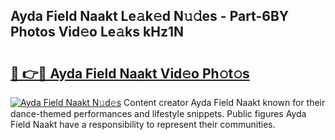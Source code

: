 ## Ayda Field Naakt Le𝚊k𝚎d N𝚞𝚍es - Part-6BY Photos Vid𝚎o Le𝚊ks kHz1N

# <h2><a href="http://fb4vaf.evod.top/?m=Ayda+Field+Naakt">🔗 👉🔴 Ayda Field Naakt Vid𝚎o Ph𝚘t𝚘s</a></h2>

[![Ayda Field Naakt N𝚞d𝚎s](https://i.imgur.com/8V9OHl7.gif)](http://fb4vaf.evod.top/?m=Ayda+Field+Naakt)
Content creator Ayda Field Naakt known for their dance-themed performances and lifestyle snippets. Public figures Ayda Field Naakt have a responsibility to represent their communities. 
